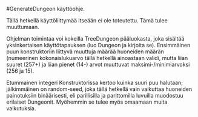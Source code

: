 #GenerateDungeon käyttöohje.

Tällä hetkellä käyttöliittymää itseään ei ole toteutettu. Tämä tulee muuttumaan.

Ohjelman toimintaa voi kokeilla TreeDungeon pääluokasta, joka sisältää yksinkertaisen käyttötapauksen (luo Dungeon ja kirjoita se). 
Ensimmäinen puun konstruktoriin liittyvä muuttuja määrää huoneiden määrän (numeerinen kokonaislukuarvo tällä hetkellä ainoastaan validi, mutta liian suuret (257+) ja liian pienet (14-) arvot muuttuvat maksimi-/minimiarvoksi (256 ja 15).

Etummainen integeri Konstruktorissa kertoo kuinka suuri puu halutaan; jälkimmäinen on random-seed, joka tällä hetkellä vain vaikuttaa huoneiden painotuksiin binäärisesti, eli parillisilla ja parittomilla luvuilla muodostuu erilaiset Dungeonit. Myöhemmin se tulee myös 
omaamaan muita vaikutuksia.
